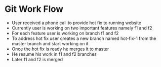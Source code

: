 # Git Work Flow
- User received a phone call to provide  hot fix to running website
- Currently user is working on two important features namely f1 and f2
- For each feature user is working on branch f1 and f2
- To address hot fix user creates a new branch named hot-fix-1 from the master  branch and start working on it
- Once the hot fix is ready he merges it to master
- He resume his work in f1 and f2 branches
- Later f1 and f2 is merged
